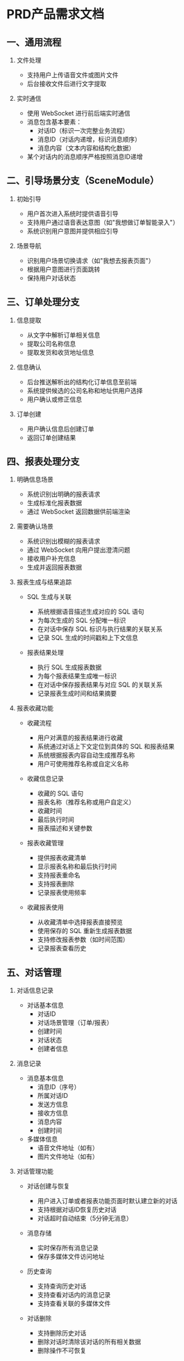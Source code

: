 # PRD产品需求文档

## 一、通用流程
1. 文件处理
   * 支持用户上传语音文件或图片文件
   * 后台接收文件后进行文字提取

2. 实时通信
   * 使用 WebSocket 进行前后端实时通信
   * 消息包含基本要素：
     - 对话ID（标识一次完整业务流程）
     - 消息ID（对话内递增，标识消息顺序）
     - 消息内容（文本内容和结构化数据）
   * 某个对话内的消息顺序严格按照消息ID递增

## 二、引导场景分支（SceneModule）
1. 初始引导
   * 用户首次进入系统时提供语音引导
   * 支持用户通过语音表达意图（如"我想做订单智能录入"）
   * 系统识别用户意图并提供相应引导

2. 场景导航
   * 识别用户场景切换请求（如"我想去报表页面"）
   * 根据用户意图进行页面跳转
   * 保持用户对话状态

## 三、订单处理分支
1. 信息提取
   * 从文字中解析订单相关信息
   * 提取公司名称信息
   * 提取发货和收货地址信息

2. 信息确认
   * 后台推送解析出的结构化订单信息至前端
   * 系统提供候选的公司名称和地址供用户选择
   * 用户确认或修正信息

3. 订单创建
   * 用户确认信息后创建订单
   * 返回订单创建结果

## 四、报表处理分支
1. 明确信息场景
   * 系统识别出明确的报表请求
   * 生成标准化报表数据
   * 通过 WebSocket 返回数据供前端渲染

2. 需要确认场景
   * 系统识别出模糊的报表请求
   * 通过 WebSocket 向用户提出澄清问题
   * 接收用户补充信息
   * 生成并返回报表数据

3. 报表生成与结果追踪
   * SQL 生成与关联
     - 系统根据语音描述生成对应的 SQL 语句
     - 为每次生成的 SQL 分配唯一标识
     - 在对话中保存 SQL 标识与执行结果的关联关系
     - 记录 SQL 生成的时间戳和上下文信息

   * 报表结果处理
     - 执行 SQL 生成报表数据
     - 为每个报表结果生成唯一标识
     - 在对话中保存报表结果与对应 SQL 的关联关系
     - 记录报表生成时间和结果摘要

4. 报表收藏功能
   * 收藏流程
     - 用户对满意的报表结果进行收藏
     - 系统通过对话上下文定位到具体的 SQL 和报表结果
     - 系统根据报表内容自动生成推荐名称
     - 用户可使用推荐名称或自定义名称

   * 收藏信息记录
     - 收藏的 SQL 语句
     - 报表名称（推荐名称或用户自定义）
     - 收藏时间
     - 最后执行时间
     - 报表描述和关键参数

   * 报表收藏管理
     - 提供报表收藏清单
     - 显示报表名称和最后执行时间
     - 支持报表重命名
     - 支持报表删除
     - 记录报表使用频率

   * 收藏报表使用
     - 从收藏清单中选择报表直接预览
     - 使用保存的 SQL 重新生成报表数据
     - 支持修改报表参数（如时间范围）
     - 记录报表查看历史

## 五、对话管理
1. 对话信息记录
   * 对话基本信息
     - 对话ID
     - 对话场景管理（订单/报表）
     - 创建时间
     - 对话状态
     - 创建者信息

2. 消息记录
   * 消息基本信息
     - 消息ID（序号）
     - 所属对话ID
     - 发送方信息
     - 接收方信息
     - 消息内容
     - 创建时间
   * 多媒体信息
     - 语音文件地址（如有）
     - 图片文件地址（如有）

3. 对话管理功能
   * 对话创建与恢复
     - 用户进入订单或者报表功能页面时默认建立新的对话
     - 支持根据对话ID恢复历史对话
     - 对话超时自动结束（5分钟无消息）

   * 消息存储
     - 实时保存所有消息记录
     - 保存多媒体文件访问地址

   * 历史查询
     - 支持查询历史对话
     - 支持查看对话内的消息记录
     - 支持查看关联的多媒体文件

   * 对话删除
     - 支持删除历史对话
     - 删除对话时清除该对话的所有相关数据
     - 删除操作不可恢复